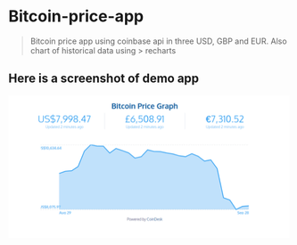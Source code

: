 # Bitcoin-price-app
> Bitcoin price app using coinbase api in three USD, GBP and EUR. Also chart of historical data using    > recharts 

## Here is a screenshot of demo app 
![](bitcoin-app.png)
